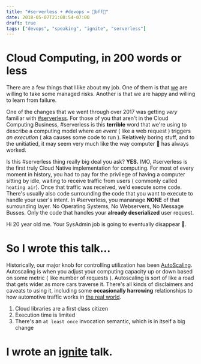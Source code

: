 ```yaml
---
title: "#serverless + #devops = 💖bff💖"
date: 2018-05-07T21:08:54-07:00
draft: true
tags: ["devops", "speaking", "ignite", "serverless"]
---
```


# Cloud Computing, in 200 words or less
There are a few things that I like about my job. One of them is that [we](https://instagr.am/realselflife) are willing to take some managed risks. Another is that we are happy and willing to learn from failure.

One of the changes that we went through over 2017 was getting *very* familiar with [#serverless](/tags/serverless/). For those of you that aren't in the Cloud Computing Business, #serverless is this **terrible** word that we're using to describe a computing model where *an event* ( like a web request ) triggers *an execution* ( aka causes some code to run ). Relatively boring stuff, and to the unitiatied, it may seem very much like the way computer 💩 has always worked.

Is this #serverless thing really big deal you ask? **YES.** IMO, #serverless is the first truly Cloud Native implementation for computing. For most of every moment in history, you had to pay for the privilege of having a computer sitting by idle, waiting to receive traffic from users ( commonly called `heating air`). Once that traffic was received, we'd execute some code. There's usually also code surrounding the code that you want to execute to handle your user's intent. In #serverless, you mananage **NONE** of that surrounding layer. No Operating Systems, No Webservers, No Message Busses. Only the code that handles your **already deserialized** user request.

Hi 20 year old me. Your SysAdmin job is going to eventually disappear 👋. 

# So I wrote this talk...







Historically, our major knob for controlling utilization has been [AutoScaling](https://aws.amazon.com/autoscaling/). Autoscaling is when you adjust your computing capacity up or down based on some metric ( like number of requests ). Autoscaling is sort of like a road that gets wider as more cars traverse it. There's all kinds of disclaimers and caveats to using it, including some **occasionally harrowing** relationships to how automotive traffic works in [the real world](https://en.wikipedia.org/wiki/Induced_demand#Elasticity_of_transport_demand).



1. Cloud libraries are a first class citizen
1. Execution time is limited
1. There's an `at least once` invocation semantic, which is in itself a big change



# I wrote an [ignite](http://www.ignitetalks.io/) talk.